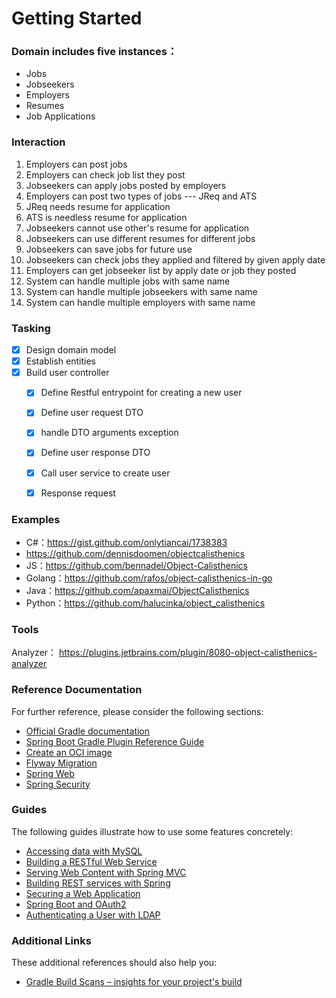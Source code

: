 # Getting Started
### Domain includes five instances：
- Jobs
- Jobseekers
- Employers
- Resumes
- Job Applications

### Interaction
1. Employers can post jobs
2. Employers can check job list they post
3. Jobseekers can apply jobs posted by employers
4. Employers can post two types of jobs --- JReq and ATS
5. JReq needs resume for application
6. ATS is needless resume for application
7. Jobseekers cannot use other's resume for application
8. Jobseekers can use different resumes for different jobs
9. Jobseekers can save jobs for future use
10. Jobseekers can check jobs they applied and filtered by given apply date
11. Employers can get jobseeker list by apply date or job they posted
12. System can handle multiple jobs with same name
13. System can handle multiple jobseekers with same name
14. System can handle multiple employers with same name

### Tasking
- [X] Design domain model
- [X] Establish entities
- [X] Build user controller
  - [x] Define Restful entrypoint for creating a new user
  - [x] Define user request DTO
  - [x] handle DTO arguments exception
  - [x] Define user response DTO
  - [x] Call user service to create user
  - [x] Response request




### Examples
- C#：https://gist.github.com/onlytiancai/1738383
- https://github.com/dennisdoomen/objectcalisthenics
- JS：https://github.com/bennadel/Object-Calisthenics
- Golang：https://github.com/rafos/object-calisthenics-in-go
- Java：https://github.com/apaxmai/ObjectCalisthenics
- Python：https://github.com/halucinka/object_calisthenics

### Tools
Analyzer： https://plugins.jetbrains.com/plugin/8080-object-calisthenics-analyzer

### Reference Documentation

For further reference, please consider the following sections:

* [Official Gradle documentation](https://docs.gradle.org)
* [Spring Boot Gradle Plugin Reference Guide](https://docs.spring.io/spring-boot/docs/2.6.5/gradle-plugin/reference/html/)
* [Create an OCI image](https://docs.spring.io/spring-boot/docs/2.6.5/gradle-plugin/reference/html/#build-image)
* [Flyway Migration](https://docs.spring.io/spring-boot/docs/2.6.5/reference/htmlsingle/#howto-execute-flyway-database-migrations-on-startup)
* [Spring Web](https://docs.spring.io/spring-boot/docs/2.6.5/reference/htmlsingle/#boot-features-developing-web-applications)
* [Spring Security](https://docs.spring.io/spring-boot/docs/2.6.5/reference/htmlsingle/#boot-features-security)

### Guides

The following guides illustrate how to use some features concretely:

* [Accessing data with MySQL](https://spring.io/guides/gs/accessing-data-mysql/)
* [Building a RESTful Web Service](https://spring.io/guides/gs/rest-service/)
* [Serving Web Content with Spring MVC](https://spring.io/guides/gs/serving-web-content/)
* [Building REST services with Spring](https://spring.io/guides/tutorials/bookmarks/)
* [Securing a Web Application](https://spring.io/guides/gs/securing-web/)
* [Spring Boot and OAuth2](https://spring.io/guides/tutorials/spring-boot-oauth2/)
* [Authenticating a User with LDAP](https://spring.io/guides/gs/authenticating-ldap/)

### Additional Links

These additional references should also help you:

* [Gradle Build Scans – insights for your project's build](https://scans.gradle.com#gradle)